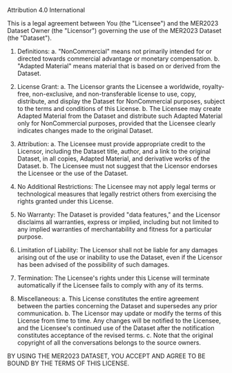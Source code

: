 Attribution 4.0 International

This is a legal agreement between You (the "Licensee") and the MER2023 Dataset  Owner (the "Licensor") governing the use of the MER2023 Dataset (the "Dataset").

1. Definitions:
   a. "NonCommercial" means not primarily intended for or directed towards commercial advantage or monetary compensation.
   b. "Adapted Material" means material that is based on or derived from the Dataset.

2. License Grant:
   a. The Licensor grants the Licensee a worldwide, royalty-free, non-exclusive, and non-transferable license to use, copy, distribute, and display the Dataset for NonCommercial purposes, subject to the terms and conditions of this License.
   b. The Licensee may create Adapted Material from the Dataset and distribute such Adapted Material only for NonCommercial purposes, provided that the Licensee clearly indicates changes made to the original Dataset.

3. Attribution:
   a. The Licensee must provide appropriate credit to the Licensor, including the Dataset title, author, and a link to the original Dataset, in all copies, Adapted Material, and derivative works of the Dataset.
   b. The Licensee must not suggest that the Licensor endorses the Licensee or the use of the Dataset.

4. No Additional Restrictions:
   The Licensee may not apply legal terms or technological measures that legally restrict others from exercising the rights granted under this License.

5. No Warranty:
   The Dataset is provided "data features," and the Licensor disclaims all warranties, express or implied, including but not limited to any implied warranties of merchantability and fitness for a particular purpose.

6. Limitation of Liability:
   The Licensor shall not be liable for any damages arising out of the use or inability to use the Dataset, even if the Licensor has been advised of the possibility of such damages.

7. Termination:
   The Licensee's rights under this License will terminate automatically if the Licensee fails to comply with any of its terms.

8. Miscellaneous:
   a. This License constitutes the entire agreement between the parties concerning the Dataset and supersedes any prior communication.
   b. The Licensor may update or modify the terms of this License from time to time. Any changes will be notified to the Licensee, and the Licensee's continued use of the Dataset after the notification constitutes acceptance of the revised terms.
   c. Note that the original copyright of all the conversations belongs to the source owners.

BY USING THE MER2023 DATASET, YOU ACCEPT AND AGREE TO BE BOUND BY THE TERMS OF THIS LICENSE.
